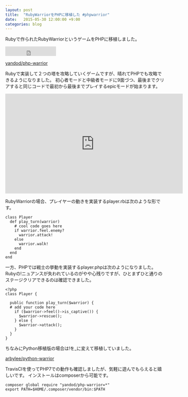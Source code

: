 ```yaml
---
layout: post
title:  "RubyWarriorをPHPに移植した #phpwarrior"
date:   2015-05-30 12:00:00 +9:00
categories: blog
---
```


Rubyで作られたRubyWarriorというゲームをPHPに移植しました。

<iframe src="https://ghbtns.com/github-btn.html?user=yandod&repo=php-warrior&type=star&count=true&size=large" frameborder="0" scrolling="0" width="160" height="30"></iframe>

[yandod/php-warrior](https://github.com/yandod/php-warrior)

Rubyで実装して２つの塔を攻略していくゲームですが、晴れてPHPでも攻略できるようになりました。
初心者モードと中級者モードに9面づつ、最後までクリアすると同じコードで最初から最後までプレイするepicモードが始まります。

<iframe width="560" height="315" src="https://www.youtube.com/embed/Pt_qerDO28c" frameborder="0" allowfullscreen></iframe>

RubyWarriorの場合、プレイヤーの動きを実装するplayer.rbは次のような形です。

    class Player
      def play_turn(warrior)
        # cool code goes here
        if warrior.feel.enemy?
          warrior.attack!
        else
          warrior.walk!
        end
      end
    end

一方、PHPでは戦士の挙動を実装するplayer.phpは次のようになりました。
Rubyの!ニュアンスが失われているのがやや心残りですが、ひとまずひと通りのステージクリアできるのは確認できました。

    <?php
    class Player {

      public function play_turn($warrior) {
      # add your code here
        if ($warrior->feel()->is_captive()) {
          $warrior->rescue();
        } else {
          $warrior->attack();
        }
      }
    }

ちなみにPython移植版の場合は!を_に変えて移植していました。

[arbylee/python-warrior](https://github.com/arbylee/python-warrior)

TravisCIを使ってPHP7での動作も確認しましたが、気軽に遊んでもらえると嬉しいです。
インストールはcomposerから可能です。

    composer global require "yandod/php-warrior=*"
    export PATH=$HOME/.composer/vendor/bin:$PATH
